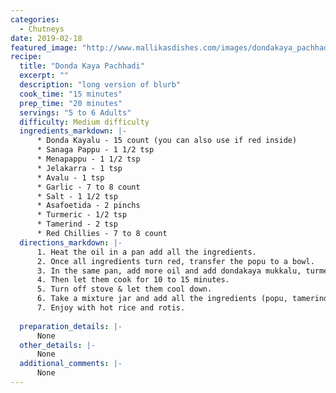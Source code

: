 ```yaml
--- 
categories: 
  - Chutneys
date: 2019-02-18
featured_image: "http://www.mallikasdishes.com/images/dondakaya_pachhadi.jpg"
recipe:
  title: "Donda Kaya Pachhadi"
  excerpt: ""
  description: "long version of blurb"
  cook_time: "15 minutes"
  prep_time: "20 minutes"
  servings: "5 to 6 Adults"
  difficulty: Medium difficulty
  ingredients_markdown: |-
      * Donda Kayalu - 15 count (you can also use if red inside)
      * Sanaga Pappu - 1 1/2 tsp
      * Menapappu - 1 1/2 tsp
      * Jelakarra - 1 tsp
      * Avalu - 1 tsp
      * Garlic - 7 to 8 count
      * Salt - 1 1/2 tsp 
      * Asafoetida - 2 pinchs
      * Turmeric - 1/2 tsp
      * Tamerind - 2 tsp
      * Red Chillies - 7 to 8 count
  directions_markdown: |-
      1. Heat the oil in a pan add all the ingredients.
      2. Once all ingredients turn red, transfer the popu to a bowl.
      3. In the same pan, add more oil and add dondakaya mukkalu, turmeric, bellam, salt, then close the lid.
      4. Then let them cook for 10 to 15 minutes.
      5. Turn off stove & let them cool down.
      6. Take a mixture jar and add all the ingredients (popu, tamerind, and dondakaya mukkalu), make a course paste with them.
      7. Enjoy with hot rice and rotis.
      
  preparation_details: |-
      None
  other_details: |-
      None
  additional_comments: |-
      None
---
```

